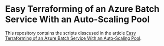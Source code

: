 # Easy Terraforming of an Azure Batch Service With an Auto-Scaling Pool
This repository contains the scripts disscused in the article [Easy Terraforming of an Azure Batch Service With an Auto-Scaling Pool]().
